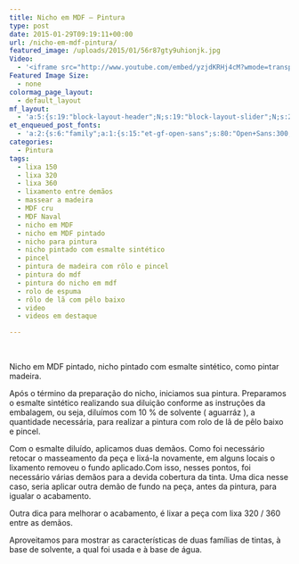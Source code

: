```yaml
---
title: Nicho em MDF – Pintura
type: post
date: 2015-01-29T09:19:11+00:00
url: /nicho-em-mdf-pintura/
featured_image: /uploads/2015/01/56r87gty9uhionjk.jpg
Video:
  - '<iframe src="http://www.youtube.com/embed/yzjdKRHj4cM?wmode=transparent" frameborder="0" width="620" height="380"></iframe>'
Featured Image Size:
  - none
colormag_page_layout:
  - default_layout
mf_layout:
  - 'a:5:{s:19:"block-layout-header";N;s:19:"block-layout-slider";N;s:22:"block-layout-structure";s:10:"full-width";s:25:"block-layout-left_sidebar";s:12:"blog-sidebar";s:26:"block-layout-right_sidebar";s:12:"blog-sidebar";}'
et_enqueued_post_fonts:
  - 'a:2:{s:6:"family";a:1:{s:15:"et-gf-open-sans";s:80:"Open+Sans:300,300italic,regular,italic,600,600italic,700,700italic,800,800italic";}s:6:"subset";a:2:{i:0;s:5:"latin";i:1;s:9:"latin-ext";}}'
categories:
  - Pintura
tags:
  - lixa 150
  - lixa 320
  - lixa 360
  - lixamento entre demãos
  - massear a madeira
  - MDF cru
  - MDF Naval
  - nicho em MDF
  - nicho em MDF pintado
  - nicho para pintura
  - nicho pintado com esmalte sintético
  - pincel
  - pintura de madeira com rôlo e pincel
  - pintura do mdf
  - pintura do nicho em mdf
  - rolo de espuma
  - rôlo de lã com pêlo baixo
  - video
  - videos em destaque

---
```

&nbsp;

Nicho em MDF pintado, nicho pintado com esmalte sintético, como pintar madeira.

Após o término da preparação do nicho, iniciamos sua pintura. Preparamos o esmalte sintético realizando sua diluição conforme as instruções da embalagem, ou seja, diluímos com 10 % de solvente ( aguarráz ), a quantidade necessária, para realizar a pintura com rolo de lã de pêlo baixo e pincel.

Com o esmalte diluído, aplicamos duas demãos. Como foi necessário retocar o masseamento da peça e lixá-la novamente, em alguns locais o lixamento removeu o fundo aplicado.Com isso, nesses pontos, foi necessário várias demãos para a devida cobertura da tinta. Uma dica nesse caso, seria aplicar outra demão de fundo na peça, antes da pintura, para igualar o acabamento.

Outra dica para melhorar o acabamento, é lixar a peça com lixa 320 / 360 entre as demãos.

Aproveitamos para mostrar as características de duas famílias de tintas, à base de solvente, a qual foi usada e à base de água.